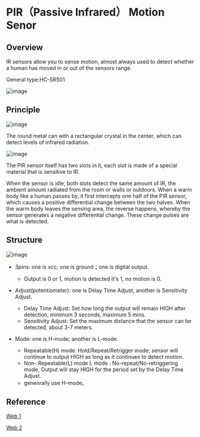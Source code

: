 # PIR（Passive Infrared） Motion Senor
## Overview
IR sensors allow you to sense motion, almost always used to detect whether a human has moved in or out of the sensors range. 

General type:HC-SR501

![image](https://user-images.githubusercontent.com/81423727/137350905-c01bec5b-3fe7-4c0b-9b0f-755362d283e7.png)

## Principle
![image](https://user-images.githubusercontent.com/81423727/137359258-cff9b557-a9a8-4441-9a40-46a4da9d73b1.png)

The round metal can with a rectangular crystal in the center, which can detect levels of infrared radiation.

![image](https://user-images.githubusercontent.com/81423727/137349588-00e779de-4a3b-42bf-9f61-e192ffab859f.png)

The PIR sensor itself has two slots in it, each slot is made of a special material that is sensitive to IR. 

When the sensor is idle, both slots detect the same amount of IR, the ambient amount radiated from the room or walls or outdoors.
When a warm body like a human passes by, it first intercepts one half of the PIR sensor, which causes a positive differential change between the two halves.
When the warm body leaves the sensing area, the reverse happens, whereby the sensor generates a negative differential change. These change pulses are what is detected.
## Structure

![image](https://user-images.githubusercontent.com/81423727/137350385-edb2514c-543c-4bac-90b8-a7242ca88e43.png)

+ 3pins: one is vcc; one is ground；one is digital output.
  - Output is 0 or 1, motion is detected it's 1, no motion is 0.

+ Adjust(potentiometer): one is Delay Time Adjust, another is Sensitivity Adjust.
  - Delay Time Adjust: Set how long the output will remain HIGH after detection, minimum 3 seconds, maximum 5 mins.
  - Sensitivity Adjust: Set the maximum distance that the sensor can be detected, about 3-7 meters.
   
+ Mode: one is H-mode; another is L-mode.
  - Repeatable(H) mode: Hold/Repeat/Retrigger mode; sensor will continue to output HIGH as long as it continues to detect motion.
  - Non- Repeatable(L) mode L mode : No-repeat/No-retriggering mode, Output will stay HIGH for the period set by the Delay Time Adjust.
  - genenrally use H-mode。
## Reference
[Web 1](https://learn.adafruit.com/pir-passive-infrared-proximity-motion-sensor?view=all)

[Web 2](https://components101.com/sensors/hc-sr501-pir-sensor)
